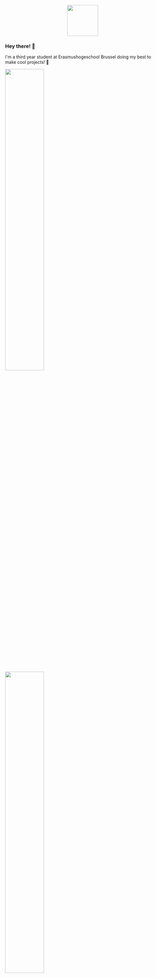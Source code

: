 <div id="header" align="center" style="text-align: center;">
  <img src="https://media.giphy.com/media/2Ygy0khwewLgMSYM0t/giphy.gif" width="100"/>
</div>

### Hey there! 👋

I'm a third year student at Erasmushogeschool Brussel doing my best to make cool projects! 🚀
<div id="header" float="center">
  <img width="50%" src="https://github-readme-stats.vercel.app/api/top-langs/?username=Matthias-VdC&show_icons=true&theme=tokyonight" alt="">
  <img width="50%" src="https://github-readme-stats.vercel.app/api?username=Matthias-VdC&show_icons=true&theme=tokyonight" alt"">
</div>
<div id="header" align="center" style="text-align: center;display:flex;">
  <a href="https://github.com/Matthias-VdC/iot-ai-werkstuk-matthias">
    <img align="center" src="https://github-readme-stats.vercel.app/api/pin/?username=Matthias-VdC&repo=iot-ai-werkstuk-matthias&show_icons=true&theme=tokyonight" />
  </a
</div>
